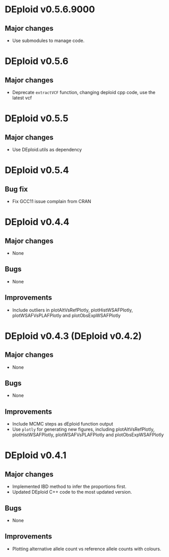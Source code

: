 # DEploid v0.5.6.9000

## Major changes

 - Use submodules to manage code.


# DEploid v0.5.6

## Major changes

 - Deprecate `extractVCF` function, changing deploid cpp code, use the latest vcf 

# DEploid v0.5.5

## Major changes

 - Use DEploid.utils as dependency

# DEploid v0.5.4

## Bug fix

 - Fix GCC11 issue complain from CRAN

# DEploid v0.4.4
## Major changes
 - None

## Bugs
 - None

## Improvements
 - Include outliers in plotAltVsRefPlotly, plotHistWSAFPlotly, plotWSAFVsPLAFPlotly and plotObsExpWSAFPlotly


# DEploid v0.4.3 (DEploid v0.4.2)
## Major changes
 - None

## Bugs
 - None

## Improvements
 - Include MCMC steps as dEploid function output
 - Use `plotly` for generating new figures, including plotAltVsRefPlotly, plotHistWSAFPlotly, plotWSAFVsPLAFPlotly and plotObsExpWSAFPlotly


# DEploid v0.4.1
## Major changes
 - Implemented IBD method to infer the proportions first.
 - Updated DEploid C++ code to the most updated version.

## Bugs
 - None

## Improvements
 - Plotting alternative allele count vs reference allele counts with colours.
